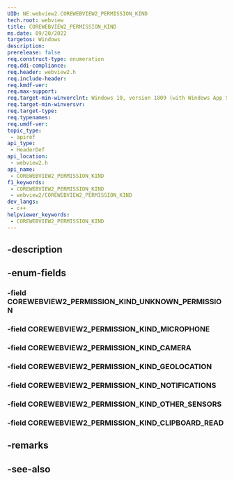 ```yaml
---
UID: NE:webview2.COREWEBVIEW2_PERMISSION_KIND
tech.root: webview
title: COREWEBVIEW2_PERMISSION_KIND
ms.date: 09/20/2022
targetos: Windows
description: 
prerelease: false
req.construct-type: enumeration
req.ddi-compliance: 
req.header: webview2.h
req.include-header: 
req.kmdf-ver: 
req.max-support: 
req.target-min-winverclnt: Windows 10, version 1809 (with Windows App SDK 1.1 or later)
req.target-min-winversvr: 
req.target-type: 
req.typenames: 
req.umdf-ver: 
topic_type:
 - apiref
api_type:
 - HeaderDef
api_location:
 - webview2.h
api_name:
 - COREWEBVIEW2_PERMISSION_KIND
f1_keywords:
 - COREWEBVIEW2_PERMISSION_KIND
 - webview2/COREWEBVIEW2_PERMISSION_KIND
dev_langs:
 - c++
helpviewer_keywords:
 - COREWEBVIEW2_PERMISSION_KIND
---
```


## -description

## -enum-fields

### -field COREWEBVIEW2_PERMISSION_KIND_UNKNOWN_PERMISSION

### -field COREWEBVIEW2_PERMISSION_KIND_MICROPHONE

### -field COREWEBVIEW2_PERMISSION_KIND_CAMERA

### -field COREWEBVIEW2_PERMISSION_KIND_GEOLOCATION

### -field COREWEBVIEW2_PERMISSION_KIND_NOTIFICATIONS

### -field COREWEBVIEW2_PERMISSION_KIND_OTHER_SENSORS

### -field COREWEBVIEW2_PERMISSION_KIND_CLIPBOARD_READ

## -remarks

## -see-also

